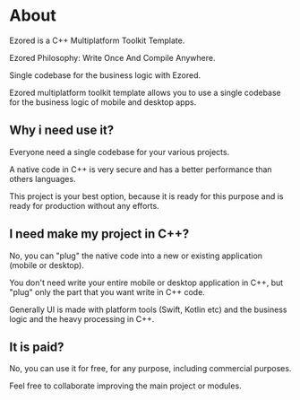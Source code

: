 # About

Ezored is a C++ Multiplatform Toolkit Template.

Ezored Philosophy: Write Once And Compile Anywhere.

Single codebase for the business logic with Ezored.

Ezored multiplatform toolkit template allows you to use a single codebase for the business logic of mobile and desktop apps.

## Why i need use it?

Everyone need a single codebase for your various projects.

A native code in C++ is very secure and has a better performance than others languages.

This project is your best option, because it is ready for this purpose and is ready for production without any efforts.

## I need make my project in C++?

No, you can "plug" the native code into a new or existing application (mobile or desktop).

You don't need write your entire mobile or desktop application in C++, but "plug" only the part that you want write in C++ code.

Generally UI is made with platform tools (Swift, Kotlin etc) and the business logic and the heavy processing in C++.

## It is paid?

No, you can use it for free, for any purpose, including commercial purposes.

Feel free to collaborate improving the main project or modules.
